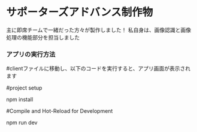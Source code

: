 # サポーターズアドバンス制作物
主に即席チームで一緒だった方々が製作しました！
私自身は、画像認識と画像処理の機能部分を担当しました
### アプリの実行方法
#clientファイルに移動し、以下のコードを実行すると、アプリ画面が表示されます

#project setup

npm install

#Compile and Hot-Reload for Development

npm run dev
